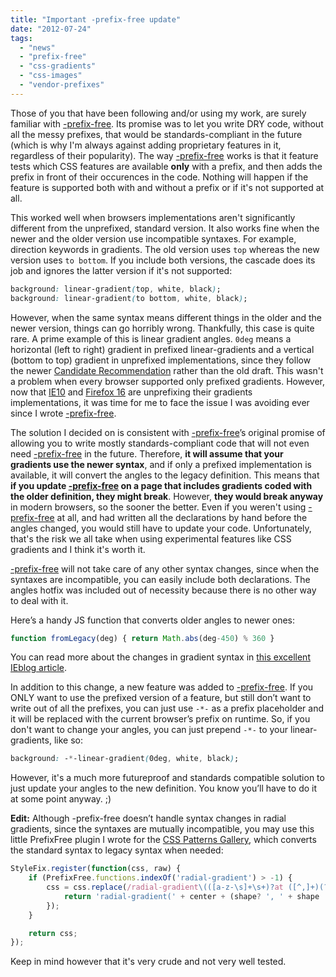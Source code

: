 ```yaml
---
title: "Important -prefix-free update"
date: "2012-07-24"
tags:
  - "news"
  - "prefix-free"
  - "css-gradients"
  - "css-images"
  - "vendor-prefixes"
---
```


Those of you that have been following and/or using my work, are surely familiar with [\-prefix-free](http://leaverou.github.com/prefixfree/). Its promise was to let you write DRY code, without all the messy prefixes, that would be standards-compliant in the future (which is why I'm always against adding proprietary features in it, regardless of their popularity). The way [\-prefix-free](http://leaverou.github.com/prefixfree/) works is that it feature tests which CSS features are available **only** with a prefix, and then adds the prefix in front of their occurences in the code. Nothing will happen if the feature is supported both with and without a prefix or if it's not supported at all.

This worked well when browsers implementations aren't significantly different from the unprefixed, standard version. It also works fine when the newer and the older version use incompatible syntaxes. For example, direction keywords in gradients. The old version uses `top` whereas the new version uses `to bottom`. If you include both versions, the cascade does its job and ignores the latter version if it's not supported:

```css
background: linear-gradient(top, white, black);
background: linear-gradient(to bottom, white, black);
```

However, when the same syntax means different things in the older and the newer version, things can go horribly wrong. Thankfully, this case is quite rare. A prime example of this is linear gradient angles. `0deg` means a horizontal (left to right) gradient in prefixed linear-gradients and a vertical (bottom to top) gradient in unprefixed implementations, since they follow the newer [Candidate Recommendation](http://www.w3.org/TR/css3-images/) rather than the old draft. This wasn't a problem when every browser supported only prefixed gradients. However, now that [IE10](http://blogs.msdn.com/b/ie/archive/2012/06/25/unprefixed-css3-gradients-in-ie10.aspx) and [Firefox 16](http://hacks.mozilla.org/2012/07/aurora-16-is-out/) are unprefixing their gradients implementations, it was time for me to face the issue I was avoiding ever since I wrote [\-prefix-free](http://leaverou.github.com/prefixfree/).

The solution I decided on is consistent with [\-prefix-free](http://leaverou.github.com/prefixfree/)’s original promise of allowing you to write mostly standards-compliant code that will not even need [\-prefix-free](http://leaverou.github.com/prefixfree/) in the future. Therefore, **it will assume that your gradients use the newer syntax**, and if only a prefixed implementation is available, it will convert the angles to the legacy definition. This means that **if you update [\-prefix-free](http://leaverou.github.com/prefixfree/) on a page that includes gradients coded with the older definition, they might break**. However, **they would break anyway** in modern browsers, so the sooner the better. Even if you weren't using [\-prefix-free](http://leaverou.github.com/prefixfree/) at all, and had written all the declarations by hand before the angles changed, you would still have to update your code. Unfortunately, that's the risk we all take when using experimental features like CSS gradients and I think it's worth it.

[\-prefix-free](http://leaverou.github.com/prefixfree/) will not take care of any other syntax changes, since when the syntaxes are incompatible, you can easily include both declarations. The angles hotfix was included out of necessity because there is no other way to deal with it.

Here’s a handy JS function that converts older angles to newer ones:

```javascript
function fromLegacy(deg) { return Math.abs(deg-450) % 360 }
```

You can read more about the changes in gradient syntax in [this excellent IEblog article](http://blogs.msdn.com/b/ie/archive/2012/06/25/unprefixed-css3-gradients-in-ie10.aspx).

In addition to this change, a new feature was added to [\-prefix-free](http://leaverou.github.com/prefixfree/). If you ONLY want to use the prefixed version of a feature, but still don’t want to write out of all the prefixes, you can just use `-*-` as a prefix placeholder and it will be replaced with the current browser’s prefix on runtime. So, if you don't want to change your angles, you can just prepend `-*-` to your linear-gradients, like so:

```css
background: -*-linear-gradient(0deg, white, black);
```

However, it's a much more futureproof and standards compatible solution to just update your angles to the new definition. You know you’ll have to do it at some point anyway. ;)

**Edit:** Although -prefix-free doesn’t handle syntax changes in radial gradients, since the syntaxes are mutually incompatible, you may use this little PrefixFree plugin I wrote for the [CSS Patterns Gallery](http://lea.verou.me/css3patterns/), which converts the standard syntax to legacy syntax when needed:

```javascript
StyleFix.register(function(css, raw) {
	if (PrefixFree.functions.indexOf('radial-gradient') > -1) {
		css = css.replace(/radial-gradient\(([a-z-\s]+\s+)?at ([^,]+)(?=,)/g, function($0, shape, center){
			return 'radial-gradient(' + center + (shape? ', ' + shape : '');
		});
	}

	return css;
});
```

Keep in mind however that it's very crude and not very well tested.
